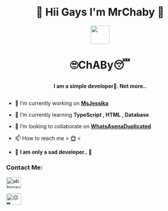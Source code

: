 ##
<h1 align="center"><b>🍭 Hii Gays I'm MrChaby 🍭</b></h1> 

<p align='center'>
  <a href="https://www.python.org/" alt="made-with-python"> <img src="https://github.com/souvikguria98/souvikguria98/blob/master/Hi.gif"width="50" /> </a>
</p>




## <h1 align="center"> 🙄ChABy😴</h1>


##
<h4 align="center">I am a simple developer🥱. Not more..</h3>

##
<p 76>

  </a>
</p>


- 🔭 I’m currently working on **[MsJessika](https://github.com/MrChaby/Jessi)**

- 🌱 I’m currently learning **TypeScript , HTML , Database**

- 👯 I’m looking to collaborate on **[WhatsAsenaDuplicated](https://github.com/phaticusthiccy/WhatsAsenaDuplicated)**

- 📫 How to reach me > **[😶](😔💔)** <

- 💫 **I am only a sad developer.. 🌆**

<h3 align="left">Contact Me:</h3>
<p align="left">
<a href="https://www.instagram.com" target="blank"><img align="center" src="https://cdn.jsdelivr.net/npm/simple-icons@3.0.1/icons/instagram.svg" alt="abhinav_toxic_devil" height="30" width="40" /></a>
</p> <a href="😔💔" target="blank"><img align="center" src="https://cdn.jsdelivr.net/npm/simple-icons@3.0.1/icons/whatsapp.svg" alt="😔💔" height="30" width="40" /></a>
</p>
